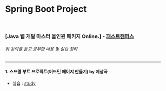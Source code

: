 # Spring Boot Project
<br />

### [Java 웹 개발 마스터 올인원 패키지 Online.] - [패스트캠퍼스](https://fastcampus.co.kr/b2b_main?gclid=EAIaIQobChMI34GY-ey-8QIVg9eWCh14kwWtEAAYASAAEgJKGPD_BwE)
###### 위 강의를 듣고 공부한 내용 및 실습 정리
<hr />

#### 1. 스프링 부트 프로젝트(어드민 페이지 만들기) by 예상국
* 실습 : [study](./study)
